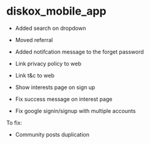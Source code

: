 # diskox_mobile_app

- Added search on dropdown
- Moved referral
- Added notifcation message to the forget password

- Link privacy policy to web
- Link t&c to web
- Show interests page on sign up
- Fix success message on interest page
- Fix google signin/signup with multiple accounts

To fix:

- Community posts duplication
